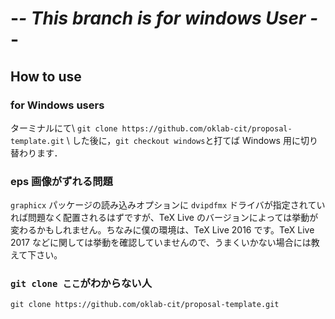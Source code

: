 -*- This branch is for windows User -*-
================================
How to use
----------
### for Windows users
ターミナルにて\\
`git clone https://github.com/oklab-cit/proposal-template.git` \\
した後に，`git checkout windows`と打てば Windows 用に切り替わります．

### eps 画像がずれる問題
`graphicx` パッケージの読み込みオプションに `dvipdfmx` ドライバが指定されていれば問題なく配置されるはずですが、TeX Live のバージョンによっては挙動が変わるかもしれません。ちなみに僕の環境は、TeX Live 2016 です。TeX Live 2017 などに関しては挙動を確認していませんので、うまくいかない場合には教えて下さい。

### `git clone ここ`がわからない人
`git clone https://github.com/oklab-cit/proposal-template.git`
